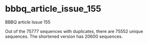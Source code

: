 # bbbq_article_issue_155

BBBQ article Issue 155

Out of the 75777 sequences with duplicates, there are 75552 unique sequences. The shortened version has 20600 sequences.
